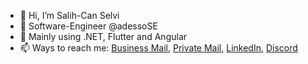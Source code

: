 - 👋 Hi, I’m Salih-Can Selvi
- 🏬 Software-Engineer @adessoSE
- 👀 Mainly using .NET, Flutter and Angular
- 📫 Ways to reach me: [Business Mail](mailto://Salih-Can.Selvi@adesso.de), [Private Mail](mailto://dev.sselvi@gmail.com), [LinkedIn](https://www.linkedin.com/in/salih-can-selvi-b827051b5/), [Discord](https://discordapp.com/users/183149594098663424)
<!---
adesso-selvi/adesso-selvi is a ✨ special ✨ repository because its `README.md` (this file) appears on your GitHub profile.
You can click the Preview link to take a look at your changes.
--->
